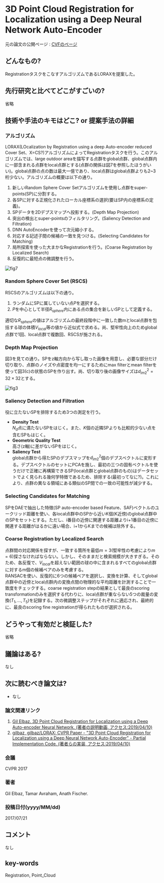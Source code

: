 # 3D Point Cloud Registration for Localization using a Deep Neural Network Auto-Encoder

元の論文の公開ページ : [CVFのページ](http://openaccess.thecvf.com/content_cvpr_2017/papers/Elbaz_3D_Point_Cloud_CVPR_2017_paper.pdf)

## どんなもの?
RegistrationタスクをこなすアルゴリズムであるLORAXを提案した。

## 先行研究と比べてどこがすごいの?
省略

## 技術や手法のキモはどこ? or 提案手法の詳細
### **アルゴリズム**
LORAX(LOcalization by Registration using a deep Auto-encoder reduced Cover Set、X=CS?)アルゴリズムによってRegistrationタスクを行う。このアルゴリズムでは、large outdoor areaを描写する点群をglobal点群、global点群内に一部含まれる点群をlocal点群とする(点群の関係は図7を参照したほうがいい)。global点群の点の数は最大一億であり、local点群はglobal点群よりも2~3桁少ない。アルゴリズムの概要は以下の通り。

1. 新しいRandom Sphere Cover Setアルゴリズムを使用し点群をsuper-points(SP)に分割する。
2. 各SPに対する正規化されたローカル座標系の選択(要はSP内の座標系の定義)。
3. SPデータを2Dデプスマップへ投影する。(Depth Map Projection)
4. 突出の検出とsuper-pointsのフィルタリング。(Saliency Detection and Filtration)
5. DNN AutoEncoderを使って次元縮小する。
6. 対応する記述子間の候補の一致を見つける。(Selecting Candidates for Matching)
7. 局所探索を使った大まかなRegistrationを行う。(Coarse Registration by Localized Search)
8. 反復的に最短点の微調整を行う。

![fig7](img/3PCRfLuaDNNA/fig7.png)

### **Random Sphere Cover Set (RSCS)**
RSCSのアルゴリズムは以下の通り。

1. ランダムにSPに属していない点$P$を選択する。
2. $P$を中心として半径$R_ {sphere}$内にある点の集合を新しいSPとして定義する。

適切な$R_ {sphere}$の値はアルゴリズムの最終段階中に一致した数$m$とlocal点群を包括する球の体積$V_ {local}$等の値から近似式で求める。尚、堅牢性向上のためglobal点群で1回、local点群で複数回、RSCSが施される。

### **Depth Map Projection**
図3を見ての通り。SPをz軸方向から写し取った画像を用意し、必要な部分だけ切り取り、点群のノイズや点密度を均一にするためにmax filterとmean filterを使って図3(c)の状態のSPを作り出す。尚、切り取り後の画像サイズは$d_ {im2}^2=32\times 32$とする。

![fig3](img/3PCRfLuaDNNA/fig3.png)

### **Saliency Detection and Filtration**
役に立たないSPを排除するため3つの測定を行う。

- **Density Test**  
  $N_ d$点に満たないSPをはじく。また、$K$個の近隣SPよりも比較的少ない点を含むSPもはじく。
- **Geometric Quality Test**  
  高さ(z軸)に差がないSPをはじく。
- **Saliency Test**  
  global点群から得たSPのデプスマップを$d_ {im2}^2$個のデプスベクトルに変形する。デプスベクトルのセットにPCAを施し、最初の三つの固有ベクトルを使うだけで正確に再構築できるSP(local点群とglobal点群のもの)はデータセットでよく見られる幾何学特徴であるため、排除する(最初ってなに?)。これにより、点群の異なる領域にある類似のSP間での一致の可能性が減少する。

### **Selecting Candidates for Matching**
SPをDAEで抽出した特徴(SP auto-encoder based Feature、SAF)ベクトルのユークリッド距離を使い、各local点群中のSPから近いK個(K近傍)のglobal点群中のSPをセットとする。ただし、i番目の近傍に関連する距離よりi+1番目の近傍に関連する距離がはるかに遠い場合、i+1からKまでの候補は除外する。

### **Coarse Registration by Localized Search**
点群間の対応関係を探すが、一致する箇所を最低$m=3$(堅牢性の考慮により$m=6$)探さなければならない。しかし、そのままだと検索規模が大きすぎる。そのため、各反復で、$V_ {local}$を超えない範囲の球の中に含まれるすべてのglobal点群に対するm個の候補ペアのみを考慮する。  
RANSACを使い、反復的に6つの候補ペアを選択し、変換を計算、そしてglobal点群中の近傍とlocal点群内の変換点間の物理的な平均距離を計測することで一致度をチェックする。coarse registration stepの結果として最良のscoring transformationのみを選択する代わりに、local点群が重ならない5つの裁量の変換$(T_ 1, \ldots, T_ 5)$を記録する。次の微調整ステップがそれぞれに適応され、最終的に、最良のscoring fine registrationが得られたものが選択される。

## どうやって有効だと検証した?
省略

## 議論はある?
なし

## 次に読むべき論文は?
- なし

### 論文関連リンク
1. [Gil Elbaz. 3D Point Cloud Registration for Localization using a Deep Auto-encoder Neural Network. (著者の説明動画, アクセス:2019/04/10)](https://www.youtube.com/watch?v=iAScGjMvyHA)
2. [gilbaz, gilbaz/LORAX: CVPR Paper - "3D Point Cloud Registration for Localization using a Deep Neural Network Auto-Encoder" - Partial Implementation Code. (著者らの実装, アクセス:2019/04/10)](https://github.com/gilbaz/LORAX)

### 会議
CVPR 2017

### 著者
Gil Elbaz, Tamar Avraham, Anath Fischer. 

### 投稿日付(yyyy/MM/dd)
2017/07/21

## コメント
なし

## key-words
Registration, Point_Cloud